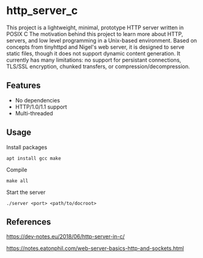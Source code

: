 # http_server_c
This project is a lightweight, minimal, prototype HTTP server written in POSIX C The motivation behind this project to learn more about HTTP, servers, and low level programming in a Unix-based environment. Based on concepts from tinyhttpd and Nigel's web server, it is designed to serve static files, though it does not support dynamic content generation. It currently has many limitations: no support for persistant connections, TLS/SSL encryption, chunked transfers, or compression/decompression.

## Features

- No dependencies
- HTTP/1.0/1.1 support
- Multi-threaded

## Usage

Install packages
```
apt install gcc make
```

Compile
```
make all
```

Start the server
```
./server <port> <path/to/docroot>
```
## References
https://dev-notes.eu/2018/06/http-server-in-c/

https://notes.eatonphil.com/web-server-basics-http-and-sockets.html


